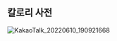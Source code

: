 ## 칼로리 사전
![KakaoTalk_20220610_190921668](https://user-images.githubusercontent.com/84116509/173188547-1f0c1185-e3c5-4cae-86b4-24f2c16d1737.png)
